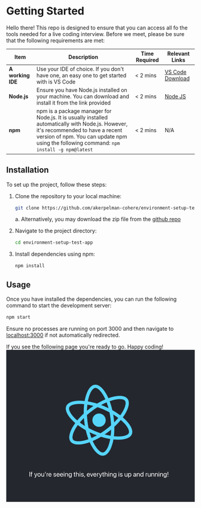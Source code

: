 # Getting Started

Hello there! This repo is designed to ensure that you can access all fo the tools needed for a live coding interview. Before we meet, please be sure that the following requirements are met:

| Item           | Description | Time Required   | Relevant Links | 
|----------------|---------------|---------------|----------------|
| **A working IDE** | Use your IDE of choice. If you don't have one, an easy one to get started with is VS Code  | < 2 mins | [VS Code Download](https://code.visualstudio.com/) | 
|  **Node.js**   | Ensure you have Node.js installed on your machine. You can download and install it from the link provided  | < 2 mins | [Node JS](https://nodejs.org/) | 
| **npm**   | npm is a package manager for Node.js. It is usually installed automatically with Node.js. However, it's recommended to have a recent version of npm. You can update npm using the following command: `npm install -g npm@latest`| < 2 mins   | N/A |


## Installation

To set up the project, follow these steps:

1. Clone the repository to your local machine:

    ```sh
    git clone https://github.com/akerpelman-cohere/environment-setup-test-app.git
    ```
    a. Alternatively, you may download the zip file from the [github repo](https://github.com/akerpelman-cohere/environment-setup-test-app/)


2. Navigate to the project directory:

    ```sh
    cd environment-setup-test-app
    ```

3. Install dependencies using npm:

    ```sh
    npm install
    ```

## Usage

Once you have installed the dependencies, you can run the following command to start the development server:

```sh
npm start
```

Ensure no processes are running on port 3000 and then navigate to [localhost:3000](http://localhost:3000) if not automatically redirected.

If you see the following page you're ready to go. Happy coding! ![](ss_1.png)